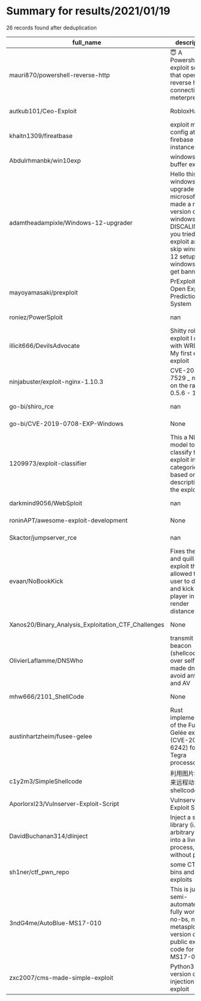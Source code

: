 
# Summary for results/2021/01/19
    
26 records found after deduplication

| full_name | description | html_url | matched_list | matched_count | pushed_at | size | stargazers_count | language | forks_count |
|-----------------------------------------------------|-------------------------------------------------------------------------------------------------------------------------------------------------------------------------------|------------------------------------------------------------------------|----------------------|-----------------|---------------------------|--------|--------------------|------------------|---------------|
| mauri870/powershell-reverse-http | :innocent: A Powershell exploit service that opens a reverse http connection via meterpreter | https://github.com/mauri870/powershell-reverse-http | ['exploit'] | 1 | 2021-01-19 13:21:30+00:00 | 9 | 109 | Go | 46 |
| autkub101/Ceo-Exploit | RobloxHack | https://github.com/autkub101/Ceo-Exploit | ['exploit'] | 1 | 2021-01-19 03:46:10+00:00 | 1483 | 0 | | 0 |
| khaitn1309/fireatbase | exploit miss config at firebase instances | https://github.com/khaitn1309/fireatbase | ['exploit'] | 1 | 2021-01-19 16:01:30+00:00 | 31558 | 0 | | 0 |
| Abdulrhmanbk/win10exp | windows 10 buffer exploit | https://github.com/Abdulrhmanbk/win10exp | ['exploit'] | 1 | 2021-01-19 18:21:01+00:00 | 0 | 0 | | 0 |
| adamtheadampixle/Windows-12-upgrader | Hello this is the windows 12 upgrade well microsoft made a new version of windows DISCALIMER: if you tried to exploit and skip windows 12 setup your windows will get banned! | https://github.com/adamtheadampixle/Windows-12-upgrader | ['exploit'] | 1 | 2021-01-19 16:55:36+00:00 | 1 | 0 | | 0 |
| mayoyamasaki/prexploit | PrExploit: Open Exploit Prediction System | https://github.com/mayoyamasaki/prexploit | ['exploit'] | 1 | 2021-01-19 15:15:32+00:00 | 265 | 0 | | 3 |
| roniez/PowerSploit | nan | https://github.com/roniez/PowerSploit | ['sploit'] | 1 | 2021-01-19 13:50:56+00:00 | 2 | 0 | | 0 |
| illicit666/DevilsAdvocate | Shitty roblox exploit I made with WRD API. My first ever exploit | https://github.com/illicit666/DevilsAdvocate | ['exploit'] | 1 | 2021-01-19 08:20:20+00:00 | 708 | 0 | C# | 0 |
| ninjabuster/exploit-nginx-1.10.3 | CVE-2017-7529 _ nginx on the range 0.5.6 - 1.13.2 | https://github.com/ninjabuster/exploit-nginx-1.10.3 | ['cve-2', 'exploit'] | 2 | 2021-01-19 07:17:52+00:00 | 1 | 1 | Python | 2 |
| go-bi/shiro_rce | nan | https://github.com/go-bi/shiro_rce | ['rce'] | 1 | 2021-01-19 05:20:55+00:00 | 20351 | 0 | | 0 |
| go-bi/CVE-2019-0708-EXP-Windows | None | https://github.com/go-bi/CVE-2019-0708-EXP-Windows | ['cve-2'] | 1 | 2021-01-19 05:23:10+00:00 | 411268 | 0 | C | 0 |
| 1209973/exploit-classifier | This a NLP model to classify the exploit into categories based on the description of the exploit | https://github.com/1209973/exploit-classifier | ['exploit'] | 1 | 2021-01-19 04:56:27+00:00 | 131 | 0 | Jupyter Notebook | 0 |
| darkmind9056/WebSploit | nan | https://github.com/darkmind9056/WebSploit | ['sploit'] | 1 | 2021-01-19 01:58:35+00:00 | 1316 | 0 | Python | 0 |
| roninAPT/awesome-exploit-development | None | https://github.com/roninAPT/awesome-exploit-development | ['exploit'] | 1 | 2021-01-19 00:50:13+00:00 | 5 | 0 | | 0 |
| Skactor/jumpserver_rce | nan | https://github.com/Skactor/jumpserver_rce | ['rce'] | 1 | 2021-01-19 18:05:01+00:00 | 9 | 55 | Python | 13 |
| evaan/NoBookKick | Fixes the book and quill exploit that allowed the user to dupe and kick every player in render distance | https://github.com/evaan/NoBookKick | ['exploit'] | 1 | 2021-01-19 23:12:47+00:00 | 20 | 0 | Java | 0 |
| Xanos20/Binary_Analysis_Exploitation_CTF_Challenges | None | https://github.com/Xanos20/Binary_Analysis_Exploitation_CTF_Challenges | ['exploit'] | 1 | 2021-01-19 07:35:47+00:00 | 24 | 0 | Python | 0 |
| OlivierLaflamme/DNSWho | transmit cs beacon (shellcode) over self-made dns to avoid anti-kill and AV | https://github.com/OlivierLaflamme/DNSWho | ['shellcode'] | 1 | 2021-01-19 16:19:25+00:00 | 525 | 41 | C# | 6 |
| mhw666/2101_ShellCode | None | https://github.com/mhw666/2101_ShellCode | ['shellcode'] | 1 | 2021-01-19 02:27:55+00:00 | 26 | 0 | C++ | 0 |
| austinhartzheim/fusee-gelee | Rust implementation of the Fusée Gelée exploit (CVE-2018-6242) for Tegra processors. | https://github.com/austinhartzheim/fusee-gelee | ['exploit'] | 1 | 2021-01-19 02:18:04+00:00 | 99 | 0 | Rust | 0 |
| c1y2m3/SimpleShellcode | 利用图片隐写术来远程动态加载shellcode | https://github.com/c1y2m3/SimpleShellcode | ['shellcode'] | 1 | 2021-01-19 06:36:31+00:00 | 70927 | 34 | C++ | 16 |
| Aporlorxl23/Vulnserver-Exploit-Script | Vulnserver Exploit Script | https://github.com/Aporlorxl23/Vulnserver-Exploit-Script | ['exploit'] | 1 | 2021-01-19 12:07:22+00:00 | 8 | 1 | Python | 0 |
| DavidBuchanan314/dlinject | Inject a shared library (i.e. arbitrary code) into a live linux process, without ptrace | https://github.com/DavidBuchanan314/dlinject | ['shellcode'] | 1 | 2021-01-19 23:02:36+00:00 | 47 | 549 | Python | 53 |
| sh1ner/ctf_pwn_repo | some CTF pwn bins and exploits | https://github.com/sh1ner/ctf_pwn_repo | ['exploit'] | 1 | 2021-01-19 13:42:09+00:00 | 69187 | 1 | Python | 0 |
| 3ndG4me/AutoBlue-MS17-010 | This is just an semi-automated fully working, no-bs, non-metasploit version of the public exploit code for MS17-010 | https://github.com/3ndG4me/AutoBlue-MS17-010 | ['exploit'] | 1 | 2021-01-19 23:23:22+00:00 | 108 | 579 | Python | 205 |
| zxc2007/cms-made-simple-exploit | Python3 version of SQL injection cms exploit | https://github.com/zxc2007/cms-made-simple-exploit | ['exploit'] | 1 | 2021-01-19 18:57:50+00:00 | 3 | 0 | | 0 |
